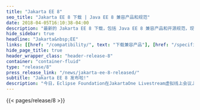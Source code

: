 ```yaml
---
title: "Jakarta EE 8"
seo_title: "Jakarta EE 8 下载 | Java EE 8 兼容产品和规范"
date: 2018-04-05T16:10:38-04:00
description: "最新的 Jakarta EE 8 下载，包括 Java EE 8 兼容产品和开源规范，现代化你的企业应用."
hide_sidebar: true
headline: "Jakarta&nbsp;EE"
links: [[href: "/compatibility/", text: "下载兼容产品"], [href: "/specifications/", text: "规范"]]
hide_page_title: true
header_wrapper_class: "header-release-8"
container: "container-fluid"
type: "release/8"
press_release_link: "/news/jakarta-ee-8-released/"
subtitle: "Jakarta EE 8 发布啦!"
description: "今日，Eclipse Foundation在JakartaOne Livestream虚拟线上会议上正式宣布，Jakarta EE 8 的Full Platform版本和Web Profile版本以及相关技术兼容工具包（TCKs）正式发布。"
---
```


{{< pages/release/8 >}}
